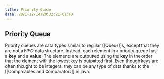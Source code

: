 ```yaml
---
title: Priority Queue
date: 2021-12-14T20:32:21+01:00
---
```

## Priority Queue
Priority queues are data types similar to regular [[Queue]]s, except that they are not a *FIFO* data structure. Instead, each element in a priority queue has a **key** and a **value**. The elements are outputted using the **key** in the order that the element with the lowest key is outputted first. Even though keys are often thought to be integers, they can be any type of data thanks to the [[Comparables and Comparators]] in java.
